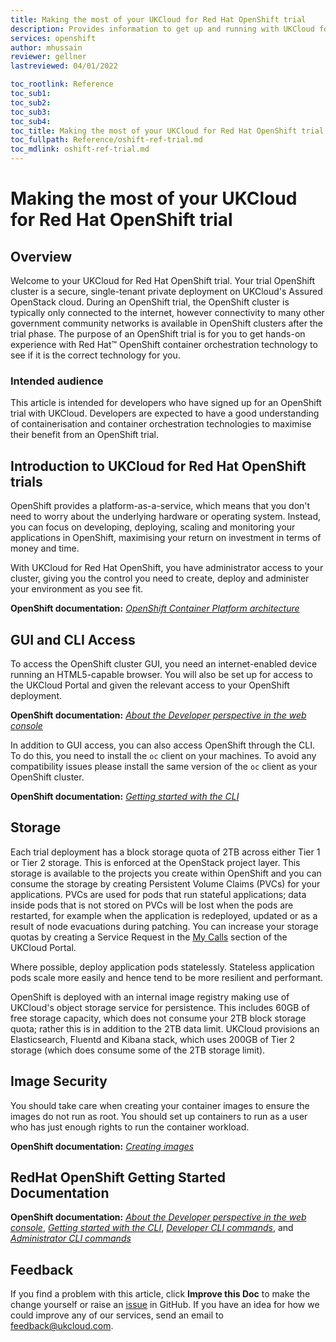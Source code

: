 ```yaml
---
title: Making the most of your UKCloud for Red Hat OpenShift trial
description: Provides information to get up and running with UKCloud for Red Hat OpenShift trials
services: openshift
author: mhussain
reviewer: gellner
lastreviewed: 04/01/2022

toc_rootlink: Reference
toc_sub1:
toc_sub2:
toc_sub3:
toc_sub4:
toc_title: Making the most of your UKCloud for Red Hat OpenShift trial
toc_fullpath: Reference/oshift-ref-trial.md
toc_mdlink: oshift-ref-trial.md
---
```


# Making the most of your UKCloud for Red Hat OpenShift trial

## Overview

Welcome to your UKCloud for Red Hat OpenShift trial. Your trial OpenShift cluster is a secure, single-tenant private deployment on UKCloud's Assured OpenStack cloud. During an OpenShift trial, the OpenShift cluster is typically only connected to the internet, however connectivity to many other government community networks is available in OpenShift clusters after the trial phase. The purpose of an OpenShift trial is for you to get hands-on experience with Red Hat&trade; OpenShift container orchestration technology to see if it is the correct technology for you.

### Intended audience

This article is intended for developers who have signed up for an OpenShift trial with UKCloud. Developers are expected to have a good understanding of containerisation and container orchestration technologies to maximise their benefit from an OpenShift trial.

## Introduction to UKCloud for Red Hat OpenShift trials

OpenShift provides a platform-as-a-service, which means that you don't need to worry about the underlying hardware or operating system. Instead, you can focus on developing, deploying, scaling and monitoring your applications in OpenShift, maximising your return on investment in terms of money and time.

With UKCloud for Red Hat OpenShift, you have administrator access to your cluster, giving you the control you need to create, deploy and administer your environment as you see fit.

**OpenShift documentation:** [*OpenShift Container Platform architecture*](https://docs.openshift.com/container-platform/4.9/architecture/architecture.html)

## GUI and CLI Access

To access the OpenShift cluster GUI, you need an internet-enabled device running an HTML5-capable browser. You will also be set up for access to the UKCloud Portal and given the relevant access to your OpenShift deployment.

**OpenShift documentation:** [*About the Developer perspective in the web console*](https://docs.openshift.com/container-platform/4.9/web_console/odc-about-developer-perspective.html)

In addition to GUI access, you can also access OpenShift through the CLI. To do this, you need to install the `oc` client on your machines. To avoid any compatibility issues please install the same version of the `oc` client as your OpenShift cluster. 

**OpenShift documentation:** [*Getting started with the CLI*](https://docs.openshift.com/container-platform/4.9/cli_reference/openshift_cli/getting-started-cli.html)

## Storage

Each trial deployment has a block storage quota of 2TB across either Tier 1 or Tier 2 storage. This is enforced at the OpenStack project layer. This storage is available to the projects you create within OpenShift and you can consume the storage by creating Persistent Volume Claims (PVCs) for your applications. PVCs are used for pods that run stateful applications; data inside pods that is not stored on PVCs will be lost when the pods are restarted, for example when the application is redeployed, updated or as a result of node evacuations during patching. You can increase your storage quotas by creating a Service Request in the [My Calls](https://portal.skyscapecloud.com/support/ivanti) section of the UKCloud Portal. 

Where possible, deploy application pods statelessly. Stateless application pods scale more easily and hence tend to be more resilient and performant.

OpenShift is deployed with an internal image registry making use of UKCloud's object storage service for persistence. This includes 60GB of free storage capacity, which does not consume your 2TB block storage quota; rather this is in addition to the 2TB data limit. UKCloud provisions an Elasticsearch, Fluentd and Kibana stack, which uses 200GB of Tier 2 storage (which does consume some of the 2TB storage limit).

## Image Security

You should take care when creating your container images to ensure the images do not run as root. You should set up containers to run as a user who has just enough rights to run the container workload.

**OpenShift documentation:** [*Creating images*](https://docs.openshift.com/container-platform/4.9/openshift_images/create-images.html)

## RedHat OpenShift Getting Started Documentation

**OpenShift documentation:** [*About the Developer perspective in the web console*](https://docs.openshift.com/container-platform/4.9/web_console/odc-about-developer-perspective.html), [*Getting started with the CLI*](https://docs.openshift.com/container-platform/4.9/cli_reference/openshift_cli/getting-started-cli.html), [*Developer CLI commands*](https://docs.openshift.com/container-platform/4.9/cli_reference/openshift_cli/developer-cli-commands.html), and [*Administrator CLI commands*](https://docs.openshift.com/container-platform/4.9/cli_reference/openshift_cli/administrator-cli-commands.html)

## Feedback

If you find a problem with this article, click **Improve this Doc** to make the change yourself or raise an [issue](https://github.com/UKCloud/documentation/issues) in GitHub. If you have an idea for how we could improve any of our services, send an email to <feedback@ukcloud.com>.
